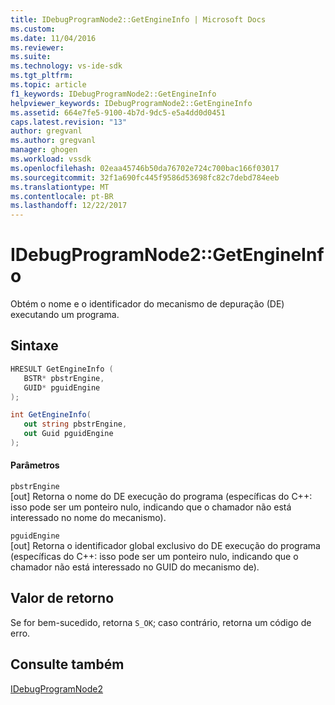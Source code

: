 ```yaml
---
title: IDebugProgramNode2::GetEngineInfo | Microsoft Docs
ms.custom: 
ms.date: 11/04/2016
ms.reviewer: 
ms.suite: 
ms.technology: vs-ide-sdk
ms.tgt_pltfrm: 
ms.topic: article
f1_keywords: IDebugProgramNode2::GetEngineInfo
helpviewer_keywords: IDebugProgramNode2::GetEngineInfo
ms.assetid: 664e7fe5-9100-4b7d-9dc5-e5a4dd0d0451
caps.latest.revision: "13"
author: gregvanl
ms.author: gregvanl
manager: ghogen
ms.workload: vssdk
ms.openlocfilehash: 02eaa45746b50da76702e724c700bac166f03017
ms.sourcegitcommit: 32f1a690fc445f9586d53698fc82c7debd784eeb
ms.translationtype: MT
ms.contentlocale: pt-BR
ms.lasthandoff: 12/22/2017
---
```

# <a name="idebugprogramnode2getengineinfo"></a>IDebugProgramNode2::GetEngineInfo
Obtém o nome e o identificador do mecanismo de depuração (DE) executando um programa.  
  
## <a name="syntax"></a>Sintaxe  
  
```cpp  
HRESULT GetEngineInfo (   
   BSTR* pbstrEngine,  
   GUID* pguidEngine  
);  
```  
  
```csharp  
int GetEngineInfo(  
   out string pbstrEngine,   
   out Guid pguidEngine  
);  
```  
  
#### <a name="parameters"></a>Parâmetros  
 `pbstrEngine`  
 [out] Retorna o nome do DE execução do programa (específicas do C++: isso pode ser um ponteiro nulo, indicando que o chamador não está interessado no nome do mecanismo).  
  
 `pguidEngine`  
 [out] Retorna o identificador global exclusivo do DE execução do programa (específicas do C++: isso pode ser um ponteiro nulo, indicando que o chamador não está interessado no GUID do mecanismo de).  
  
## <a name="return-value"></a>Valor de retorno  
 Se for bem-sucedido, retorna `S_OK`; caso contrário, retorna um código de erro.  
  
## <a name="see-also"></a>Consulte também  
 [IDebugProgramNode2](../../../extensibility/debugger/reference/idebugprogramnode2.md)
